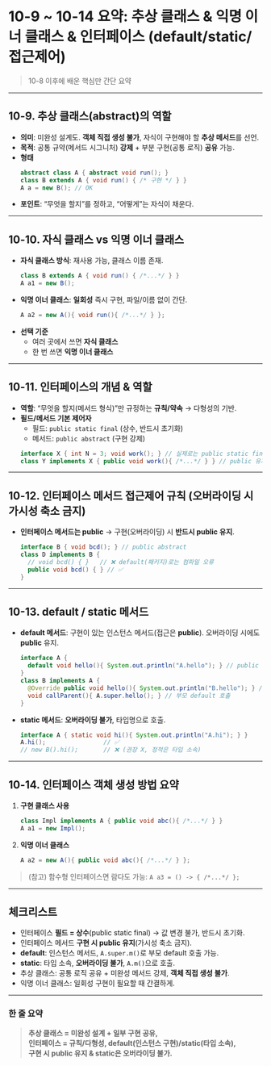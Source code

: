 # 10-9 ~ 10-14 요약: 추상 클래스 & 익명 이너 클래스 & 인터페이스 (default/static/접근제어)

> 10-8 이후에 배운 핵심만 간단 요약

---

## 10-9. 추상 클래스(abstract)의 역할
- **의미**: 미완성 설계도. **객체 직접 생성 불가**, 자식이 구현해야 할 **추상 메서드**를 선언.
- **목적**: 공통 규약(메서드 시그니처) **강제** + 부분 구현(공통 로직) **공유** 가능.
- **형태**
  ```java
  abstract class A { abstract void run(); }
  class B extends A { void run() { /* 구현 */ } }
  A a = new B(); // OK
  ```
- **포인트**: “무엇을 할지”를 정하고, “어떻게”는 자식이 채운다.

---

## 10-10. 자식 클래스 vs 익명 이너 클래스
- **자식 클래스 방식**: 재사용 가능, 클래스 이름 존재.
  ```java
  class B extends A { void run() { /*...*/ } }
  A a1 = new B();
  ```
- **익명 이너 클래스**: **일회성** 즉시 구현, 파일/이름 없이 간단.
  ```java
  A a2 = new A(){ void run(){ /*...*/ } };
  ```
- **선택 기준**
  - 여러 곳에서 쓰면 **자식 클래스**
  - 한 번 쓰면 **익명 이너 클래스**

---

## 10-11. 인터페이스의 개념 & 역할
- **역할**: “무엇을 할지(메서드 형식)”만 규정하는 **규칙/약속** → 다형성의 기반.
- **필드/메서드 기본 제어자**
  - 필드: `public static final` (상수, 반드시 초기화)
  - 메서드: `public abstract` (구현 강제)
  ```java
  interface X { int N = 3; void work(); } // 실제로는 public static final / public abstract
  class Y implements X { public void work(){ /*...*/ } } // public 유지 필수
  ```

---

## 10-12. 인터페이스 메서드 접근제어 규칙 (오버라이딩 시 가시성 축소 금지)
- **인터페이스 메서드는 public** → 구현(오버라이딩) 시 **반드시 public 유지**.
  ```java
  interface B { void bcd(); } // public abstract
  class D implements B {
    // void bcd() { }   // ❌ default(패키지)로는 컴파일 오류
    public void bcd() { } // ✅
  }
  ```

---

## 10-13. default / static 메서드
- **default 메서드**: 구현이 있는 인스턴스 메서드(접근은 **public**). 오버라이딩 시에도 **public** 유지.
  ```java
  interface A {
    default void hello(){ System.out.println("A.hello"); } // public default
  }
  class B implements A {
    @Override public void hello(){ System.out.println("B.hello"); } // public 유지
    void callParent(){ A.super.hello(); } // 부모 default 호출
  }
  ```
- **static 메서드**: **오버라이딩 불가**, 타입명으로 호출.
  ```java
  interface A { static void hi(){ System.out.println("A.hi"); } }
  A.hi();                // ✅
  // new B().hi();       // ❌ (권장 X, 정적은 타입 소속)
  ```

---

## 10-14. 인터페이스 객체 생성 방법 요약
1) **구현 클래스 사용**
   ```java
   class Impl implements A { public void abc(){ /*...*/ } }
   A a1 = new Impl();
   ```
2) **익명 이너 클래스**
   ```java
   A a2 = new A(){ public void abc(){ /*...*/ } };
   ```
> (참고) 함수형 인터페이스면 람다도 가능: `A a3 = () -> { /*...*/ };`

---

## 체크리스트
- 인터페이스 **필드 = 상수**(public static final) → 값 변경 불가, 반드시 초기화.
- 인터페이스 메서드 **구현 시 public 유지**(가시성 축소 금지).
- **default**: 인스턴스 메서드, `A.super.m()`로 부모 default 호출 가능.
- **static**: 타입 소속, **오버라이딩 불가**, `A.m()`으로 호출.
- 추상 클래스: 공통 로직 공유 + 미완성 메서드 강제, **객체 직접 생성 불가**.
- 익명 이너 클래스: 일회성 구현이 필요할 때 간결하게.

---

### 한 줄 요약
> **추상 클래스 = 미완성 설계 + 일부 구현 공유,  
> 인터페이스 = 규칙/다형성, default(인스턴스 구현)/static(타입 소속),  
> 구현 시 public 유지 & static은 오버라이딩 불가.**
